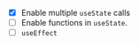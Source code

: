 -   [x] Enable multiple `useState` calls
-   [ ] Enable functions in `useState`.
-   [ ] `useEffect`
